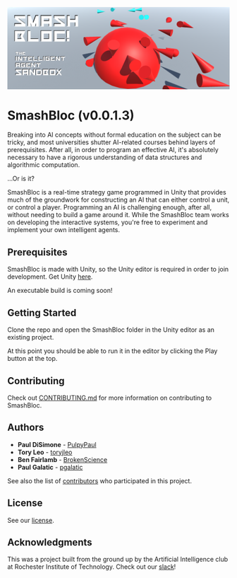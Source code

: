 ![Screenshot](Docs/logo_v1.png)

# SmashBloc (v0.0.1.3)

Breaking into AI concepts without formal education on the subject can be tricky, and most universities shutter AI-related courses behind layers of prerequisites. After all, in order to program an effective AI, it's absolutely necessary to have a rigorous understanding of data structures and algorithmic computation.

...Or is it?

SmashBloc is a real-time strategy game programmed in Unity that provides much of the groundwork for constructing an AI that can either control a unit, or control a player. Programming an AI is challenging enough, after all, without needing to build a game around it. While the SmashBloc team works on developing the interactive systems, you're free to experiment and implement your own intelligent agents.

## Prerequisites

SmashBloc is made with Unity, so the Unity editor is required in order to join development. Get Unity [here](https://unity3d.com/).

An executable build is coming soon!

## Getting Started

Clone the repo and open the SmashBloc folder in the Unity editor as an existing project.

At this point you should be able to run it in the editor by clicking the Play button at the top.

## Contributing

Check out [CONTRIBUTING.md](Docs/CONTRIBUTING.md) for more information on contributing to SmashBloc.

## Authors

* **Paul DiSimone** - [PulpyPaul](https://github.com/PulpyPaul)
* **Tory Leo** - [toryjleo](https://github.com/toryjleo)
* **Ben Fairlamb** - [BrokenScience](https://github.com/BrokenScience)
* **Paul Galatic** - [pgalatic](https://github.com/pgalatic)

See also the list of [contributors](https://github.com/RITficialIntelligence/SmashBloc/graphs/contributors) who participated in this project.

## License

See our [license](LICENSE).

## Acknowledgments

This was a project built from the ground up by the Artificial Intelligence club at Rochester Institute of Technology. Check out our [slack](https://ritficialintelligence.slack.com/messages/general/)!

